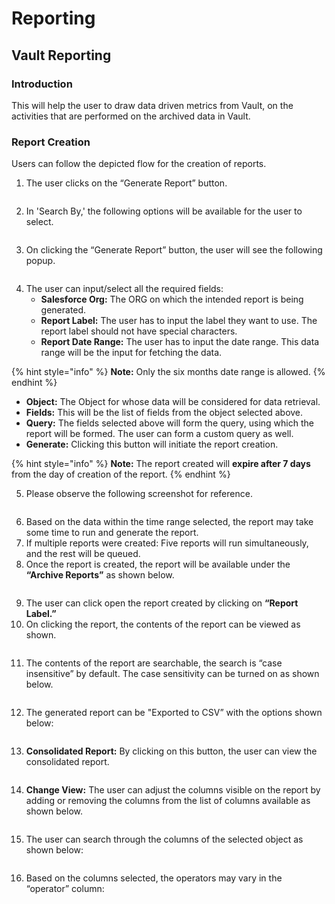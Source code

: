 # Reporting

## **Vault Reporting**

### **Introduction**

This will help the user to draw data driven metrics from Vault, on the activities that are performed on the archived data in Vault.

### **Report Creation**

Users can follow the depicted flow for the creation of reports.

1. The user clicks on the “Generate Report” button.

<figure><img src="../../../../.gitbook/assets/image (244).png" alt=""><figcaption></figcaption></figure>

2. In 'Search By,' the following options will be available for the user to select.

<figure><img src="../../../../.gitbook/assets/image (245).png" alt=""><figcaption></figcaption></figure>

3. On clicking the “Generate Report” button, the user will see the following popup.

<figure><img src="../../../../.gitbook/assets/image (246).png" alt=""><figcaption></figcaption></figure>

4. The user can input/select all the required fields:
   * **Salesforce Org:** The ORG on which the intended report is being generated.
   * **Report Label:** The user has to input the label they want to use. The report label should not have special characters.
   * **Report Date Range:** The user has to input the date range. This data range will be the input for fetching the data.

{% hint style="info" %}
**Note:** Only the six months date range is allowed.
{% endhint %}

* **Object:** The Object for whose data will be considered for data retrieval.
* **Fields:** This will be the list of fields from the object selected above.
* **Query:** The fields selected above will form the query, using which the report will be formed. The user can form a custom query as well.
* **Generate:** Clicking this button will initiate the report creation.

{% hint style="info" %}
**Note:** The report created will **expire after 7 days** from the day of creation of the report.
{% endhint %}

5. Please observe the following screenshot for reference.

<figure><img src="../../../../.gitbook/assets/image (247).png" alt=""><figcaption></figcaption></figure>

6. Based on the data within the time range selected, the report may take some time to run and generate the report.
7. If multiple reports were created: Five reports will run simultaneously, and the rest will be queued.
8. Once the report is created, the report will be available under the **“Archive Reports”** as shown below.

<figure><img src="../../../../.gitbook/assets/image (248).png" alt=""><figcaption></figcaption></figure>

9. The user can click open the report created by clicking on **“Report Label.”**
10. On clicking the report, the contents of the report can be viewed as shown.

<figure><img src="../../../../.gitbook/assets/image (250).png" alt=""><figcaption></figcaption></figure>

11. The contents of the report are searchable, the search is “case insensitive” by default. The case sensitivity can be turned on as shown below.

<figure><img src="../../../../.gitbook/assets/image (251).png" alt=""><figcaption></figcaption></figure>

12. The generated report can be "Exported to CSV” with the options shown below:

<figure><img src="../../../../.gitbook/assets/image (252).png" alt=""><figcaption></figcaption></figure>

13. **Consolidated Report:** By clicking on this button, the user can view the consolidated report.

<figure><img src="../../../../.gitbook/assets/image (253).png" alt=""><figcaption></figcaption></figure>

14. **Change View:** The user can adjust the columns visible on the report by adding or removing the columns from the list of columns available as shown below.

<figure><img src="../../../../.gitbook/assets/image (254).png" alt=""><figcaption></figcaption></figure>

15. The user can search through the columns of the selected object as shown below:

<figure><img src="../../../../.gitbook/assets/image (255).png" alt=""><figcaption></figcaption></figure>

16. Based on the columns selected, the operators may vary in the “operator” column:

<figure><img src="../../../../.gitbook/assets/image (256).png" alt=""><figcaption></figcaption></figure>
